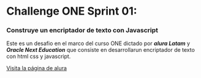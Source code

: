 # Challenge ONE Sprint 01:
### Construye un encriptador de texto con Javascript

Este es un desafio en el marco del curso ONE dictado por **_alura Latam_** y **_Oracle Next Education_** que consiste en desarrollarun encriptador de texto con html css y javascript.

[Visita la página de alura](https://app.aluracursos.com/dashboard)